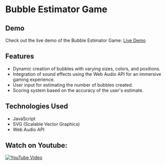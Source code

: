 # Bubble Estimator Game



## Demo

Check out the live demo of the Bubble Estimator Game: [Live Demo](https://voluble-duckanoo-221094.netlify.app/)

## Features

- Dynamic creation of bubbles with varying sizes, colors, and positions.
- Integration of sound effects using the Web Audio API for an immersive gaming experience.
- User input for estimating the number of bubbles created.
- Scoring system based on the accuracy of the user's estimate.

## Technologies Used

- JavaScript
- SVG (Scalable Vector Graphics)
- Web Audio API

## Watch on Youtube:


[![YouTube Video](https://img.youtube.com/vi/X_uD39rsyrM/0.jpg)](https://www.youtube.com/watch?v=X_uD39rsyrM)
